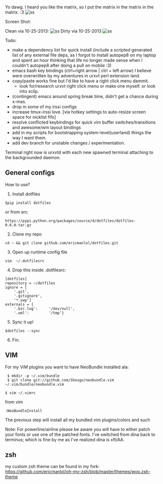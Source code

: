 Yo dawg. I heard you like the matrix, so I put the matrix in the matrix in the matrix. :3
![ss](http://i.imgur.com/Yh52xk1.png)




Screen Shot:

Clean via 10-25-2013:
![ss](http://i.imgur.com/4YLs34Y.jpg)
Dirty via 10-25-2013
![ss](http://i.imgur.com/M6Qjnff.png)




Todo: 
- make a dependency list for quick install (include a scripted generated list of any external file deps, as I forgot to install autopep8 on my laptop and spent an hour thinking that life no longer made sense when I couldn't autopep8 after doing a pull on mobile :3)
- emacs bash key bindings (ctrl+right arrow | ctrl + left arrow) I believe 
were overwritten by my adventures in urxvt perl extension land. 
- copy/paste works fine but I'd like to have a right click menu dammit. 
    - look for/research urxvt right click menu or make one myself. or look into xclip.
- (contingent) emacs around spring break time, didn't get a chance during x-mas.
- drop in some of my irssi configs
- increase tmux-irssi love. [via hotkey settings to auto-resize screen space for nicklist fifo]
- resolve conflicted keybindings for quick vim buffer switches/transitions and awesome/wm layout bindings
- add in my scripts for bootstrapping system-level(userland) things the way I want them.
- add dev branch for unstable changes / experimentation.

Terminal right now is urxvtd with each new spawned terminal attaching to the
backgrounded daemon.

General configs
---------------
How to use?

1.  Install dotfiles
```
$pip install dotfiles
```
or from src:
```
https://pypi.python.org/packages/source/d/dotfiles/dotfiles-0.6.0.tar.gz
```

2.  Clone my repo
``` 
cd ~ && git clone github.com/ericmanlol/dotfiles.git
```

3.  Open up runtime config file
```
vim  ~/.dotfilesrc
```

4.  Drop this inside .dotfilesrc:
```
[dotfiles]
repository = ~/dotfiles
ignore = [
    '.git',
    '.gitignore',
    '*.swp']
externals = {
    '.bzr.log':     '/dev/null',
    '.uml':         '/tmp'}
```
5.  Sync it up!  
```
$dotfiles --sync
```

6.  Fin.


VIM
---
For my ViM plugins you want to have NeoBundle installed ala:
```
 $ mkdir -p ~/.vim/bundle
 $ git clone git://github.com/Shougo/neobundle.vim ~/.vim/bundle/neobundle.vim
```
```
$ vim ~/.vimrc
```
from vim
``` 
:NeoBundleInstall
```

The previous step will install all my bundled vim plugins/colors and such

Note: For powerline/airline please be aware you will have to either patch your fonts or use one of the patched fonts.
I've switched from dina back to terminus; which is fine by me as I've realized dina is xft/AA. 


zsh
---
my custom zsh theme can be found in my fork: https://github.com/ericmanlol/oh-my-zsh/blob/master/themes/woo.zsh-theme





